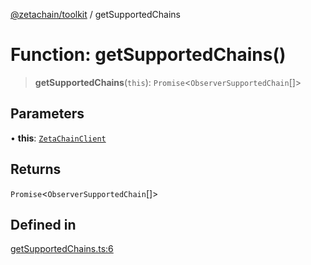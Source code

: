 [@zetachain/toolkit](toolkit/index.md) / getSupportedChains

# Function: getSupportedChains()

> **getSupportedChains**(`this`): `Promise`\<`ObserverSupportedChain`[]\>

## Parameters

• **this**: [`ZetaChainClient`](toolkit/Class.ZetaChainClient.md)

## Returns

`Promise`\<`ObserverSupportedChain`[]\>

## Defined in

[getSupportedChains.ts:6](https://github.com/zeta-chain/toolkit/blob/542ef856894da0ed38ef2a757d2c0d70c2bb020d/packages/client/src/getSupportedChains.ts#L6)
